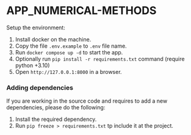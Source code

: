 # APP_NUMERICAL-METHODS

Setup the environment:

1. Install docker on the machine.
2. Copy the file `.env.example` to `.env` file name.
3. Run `docker compose up -d` to start the app.
4. Optionally run `pip install -r requirements.txt` command (require python +3.10)
5. Open `http://127.0.0.1:8000` in a browser.

### Adding dependencies

If you are working in the source code and requires to add a new dependencies, please do the following:

1. Install the required dependency.
2. Run `pip freeze > requirements.txt` tp include it at the project.
